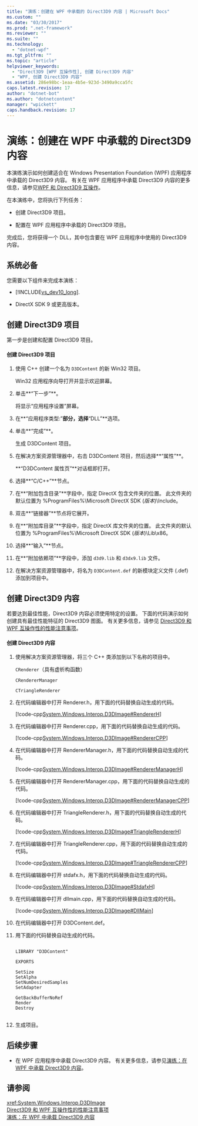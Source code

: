 ```yaml
---
title: "演练：创建在 WPF 中承载的 Direct3D9 内容 | Microsoft Docs"
ms.custom: ""
ms.date: "03/30/2017"
ms.prod: ".net-framework"
ms.reviewer: ""
ms.suite: ""
ms.technology: 
  - "dotnet-wpf"
ms.tgt_pltfrm: ""
ms.topic: "article"
helpviewer_keywords: 
  - "Direct3D9 [WPF 互操作性], 创建 Direct3D9 内容"
  - "WPF, 创建 Direct3D9 内容"
ms.assetid: 286e98bc-1eaa-4b5e-923d-3490a9cca5fc
caps.latest.revision: 17
author: "dotnet-bot"
ms.author: "dotnetcontent"
manager: "wpickett"
caps.handback.revision: 17
---
```

# 演练：创建在 WPF 中承载的 Direct3D9 内容
本演练演示如何创建适合在 Windows Presentation Foundation \(WPF\) 应用程序中承载的 Direct3D9 内容。  有关在 WPF 应用程序中承载 Direct3D9 内容的更多信息，请参见[WPF 和 Direct3D9 互操作](../../../../docs/framework/wpf/advanced/wpf-and-direct3d9-interoperation.md)。  
  
 在本演练中，您将执行下列任务：  
  
-   创建 Direct3D9 项目。  
  
-   配置在 WPF 应用程序中承载的 Direct3D9 项目。  
  
 完成后，您将获得一个 DLL，其中包含要在 WPF 应用程序中使用的 Direct3D9 内容。  
  
## 系统必备  
 您需要以下组件来完成本演练：  
  
-   [!INCLUDE[vs_dev10_long](../../../../includes/vs-dev10-long-md.md)].  
  
-   DirectX SDK 9 或更高版本。  
  
## 创建 Direct3D9 项目  
 第一步是创建和配置 Direct3D9 项目。  
  
#### 创建 Direct3D9 项目  
  
1.  使用 C\+\+ 创建一个名为 `D3DContent` 的新 Win32 项目。  
  
     Win32 应用程序向导打开并显示欢迎屏幕。  
  
2.  单击**“下一步”**。  
  
     将显示“应用程序设置”屏幕。  
  
3.  在**“应用程序类型:”**部分，选择**“DLL”**选项。  
  
4.  单击**“完成”**。  
  
     生成 D3DContent 项目。  
  
5.  在解决方案资源管理器中，右击 D3DContent 项目，然后选择**“属性”**。  
  
     **“D3DContent 属性页”**对话框即打开。  
  
6.  选择**“C\/C\+\+”**节点。  
  
7.  在**“附加包含目录”**字段中，指定 DirectX 包含文件夹的位置。  此文件夹的默认位置为 %ProgramFiles%\\Microsoft DirectX SDK \(*版本*\)\\Include。  
  
8.  双击**“链接器”**节点将它展开。  
  
9. 在**“附加库目录”**字段中，指定 DirectX 库文件夹的位置。  此文件夹的默认位置为 %ProgramFiles%\\Microsoft DirectX SDK \(*版本*\)\\Lib\\x86。  
  
10. 选择**“输入”**节点。  
  
11. 在**“附加依赖项”**字段中，添加 `d3d9.lib` 和 `d3dx9.lib` 文件。  
  
12. 在解决方案资源管理器中，将名为 `D3DContent.def` 的新模块定义文件 \(.def\) 添加到项目中。  
  
## 创建 Direct3D9 内容  
 若要达到最佳性能，Direct3D9 内容必须使用特定的设置。  下面的代码演示如何创建具有最佳性能特征的 Direct3D9 图面。  有关更多信息，请参见 [Direct3D9 和 WPF 互操作性的性能注意事项](../../../../docs/framework/wpf/advanced/performance-considerations-for-direct3d9-and-wpf-interoperability.md)。  
  
#### 创建 Direct3D9 内容  
  
1.  使用解决方案资源管理器，将三个 C\+\+ 类添加到以下名称的项目中。  
  
     `CRenderer`（具有虚析构函数）  
  
     `CRendererManager`  
  
     `CTriangleRenderer`  
  
2.  在代码编辑器中打开 Renderer.h，用下面的代码替换自动生成的代码。  
  
     [!code-cpp[System.Windows.Interop.D3DImage#RendererH](../../../../samples/snippets/cpp/VS_Snippets_Wpf/System.Windows.Interop.D3DImage/cpp/renderer.h#rendererh)]  
  
3.  在代码编辑器中打开 Renderer.cpp，用下面的代码替换自动生成的代码。  
  
     [!code-cpp[System.Windows.Interop.D3DImage#RendererCPP](../../../../samples/snippets/cpp/VS_Snippets_Wpf/System.Windows.Interop.D3DImage/cpp/renderer.cpp#renderercpp)]  
  
4.  在代码编辑器中打开 RendererManager.h，用下面的代码替换自动生成的代码。  
  
     [!code-cpp[System.Windows.Interop.D3DImage#RendererManagerH](../../../../samples/snippets/cpp/VS_Snippets_Wpf/System.Windows.Interop.D3DImage/cpp/renderermanager.h#renderermanagerh)]  
  
5.  在代码编辑器中打开 RendererManager.cpp，用下面的代码替换自动生成的代码。  
  
     [!code-cpp[System.Windows.Interop.D3DImage#RendererManagerCPP](../../../../samples/snippets/cpp/VS_Snippets_Wpf/System.Windows.Interop.D3DImage/cpp/renderermanager.cpp#renderermanagercpp)]  
  
6.  在代码编辑器中打开 TriangleRenderer.h，用下面的代码替换自动生成的代码。  
  
     [!code-cpp[System.Windows.Interop.D3DImage#TriangleRendererH](../../../../samples/snippets/cpp/VS_Snippets_Wpf/System.Windows.Interop.D3DImage/cpp/trianglerenderer.h#trianglerendererh)]  
  
7.  在代码编辑器中打开 TriangleRenderer.cpp，用下面的代码替换自动生成的代码。  
  
     [!code-cpp[System.Windows.Interop.D3DImage#TriangleRendererCPP](../../../../samples/snippets/cpp/VS_Snippets_Wpf/System.Windows.Interop.D3DImage/cpp/trianglerenderer.cpp#trianglerenderercpp)]  
  
8.  在代码编辑器中打开 stdafx.h，用下面的代码替换自动生成的代码。  
  
     [!code-cpp[System.Windows.Interop.D3DImage#StdafxH](../../../../samples/snippets/cpp/VS_Snippets_Wpf/System.Windows.Interop.D3DImage/cpp/stdafx.h#stdafxh)]  
  
9. 在代码编辑器中打开 dllmain.cpp，用下面的代码替换自动生成的代码。  
  
     [!code-cpp[System.Windows.Interop.D3DImage#DllMain](../../../../samples/snippets/cpp/VS_Snippets_Wpf/System.Windows.Interop.D3DImage/cpp/dllmain.cpp#dllmain)]  
  
10. 在代码编辑器中打开 D3DContent.def。  
  
11. 用下面的代码替换自动生成的代码。  
  
    ```  
  
    LIBRARY "D3DContent"  
  
    EXPORTS  
  
    SetSize  
    SetAlpha  
    SetNumDesiredSamples  
    SetAdapter  
  
    GetBackBufferNoRef  
    Render  
    Destroy  
  
    ```  
  
12. 生成项目。  
  
## 后续步骤  
  
-   在 WPF 应用程序中承载 Direct3D9 内容。  有关更多信息，请参见[演练：在 WPF 中承载 Direct3D9 内容](../../../../docs/framework/wpf/advanced/walkthrough-hosting-direct3d9-content-in-wpf.md)。  
  
## 请参阅  
 <xref:System.Windows.Interop.D3DImage>   
 [Direct3D9 和 WPF 互操作性的性能注意事项](../../../../docs/framework/wpf/advanced/performance-considerations-for-direct3d9-and-wpf-interoperability.md)   
 [演练：在 WPF 中承载 Direct3D9 内容](../../../../docs/framework/wpf/advanced/walkthrough-hosting-direct3d9-content-in-wpf.md)